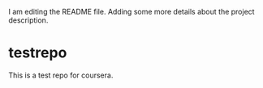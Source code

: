 I am editing the README file. Adding some more details about the project description.
# testrepo
This is a test repo for coursera.
